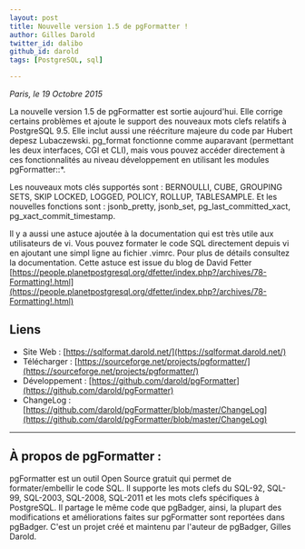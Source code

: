 ```yaml
---
layout: post
title: Nouvelle version 1.5 de pgFormatter !
author: Gilles Darold
twitter_id: dalibo
github_id: darold
tags: [PostgreSQL, sql]

---
```

*Paris, le 19 Octobre 2015*

La nouvelle version 1.5 de pgFormatter est sortie aujourd'hui. Elle corrige certains problèmes et ajoute le support des nouveaux mots clefs relatifs à PostgreSQL 9.5. 
Elle inclut aussi une réécriture majeure du code par Hubert depesz Lubaczewski.
pg_format fonctionne comme auparavant (permettant les deux interfaces, CGI et CLI), mais vous pouvez accéder directement à ces fonctionnalités au niveau développement en utilisant les modules pgFormatter::*.

<!--MORE-->

Les nouveaux mots clés supportés sont : BERNOULLI, CUBE, GROUPING SETS, SKIP
LOCKED, LOGGED, POLICY, ROLLUP, TABLESAMPLE. Et les nouvelles fonctions sont :
jsonb_pretty, jsonb_set, pg_last_committed_xact, pg_xact_commit_timestamp.

Il y a aussi une astuce ajoutée à la documentation qui est très utile aux
utilisateurs de vi. Vous pouvez formater le code SQL directement depuis
vi en ajoutant une simpl ligne au fichier .vimrc. Pour plus de détails
consultez la documentation.  Cette astuce est issue du blog de David Fetter
[https://people.planetpostgresql.org/dfetter/index.php?/archives/78-Formatting!.html](https://people.planetpostgresql.org/dfetter/index.php?/archives/78-Formatting!.html)

## Liens

  * Site Web : [https://sqlformat.darold.net/](https://sqlformat.darold.net/)
  * Télécharger : [https://sourceforge.net/projects/pgformatter/](https://sourceforge.net/projects/pgformatter/)
  * Développement : [https://github.com/darold/pgFormatter](https://github.com/darold/pgFormatter)
  * ChangeLog : [https://github.com/darold/pgFormatter/blob/master/ChangeLog](https://github.com/darold/pgFormatter/blob/master/ChangeLog)

----

## À propos de pgFormatter :

pgFormatter est un outil Open Source gratuit qui permet de formater/embellir le code SQL. Il supporte
les mots clefs du SQL-92, SQL-99, SQL-2003, SQL-2008, SQL-2011 et les mots clefs spécifiques à PostgreSQL.
Il partage le même code que pgBadger, ainsi, la plupart des modifications et améliorations faites sur
pgFormatter sont reportées dans pgBadger. C'est un projet créé et maintenu par l'auteur de pgBadger, Gilles Darold.

